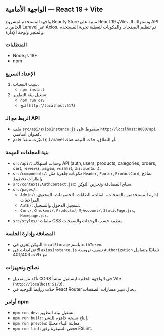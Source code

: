 ## الواجهة الأمامية — React 19 + Vite

واجهة المستخدم لمشروع Beauty Store مبنية على React 19 وVite، وتستهلك الـ API الخاص بـ Laravel عبر Axios. تم تنظيم الصفحات والمكونات لتغطية تجربة المستخدم والمتجر ولوحة الإدارة.

### المتطلبات
- Node.js 18+
- npm

### الإعداد السريع
1) تثبيت التبعيات:
   - `npm install`
2) تشغيل بيئة التطوير:
   - `npm run dev`
   - افتح `http://localhost:5173`

### الربط مع الـ API
- ملف `src/api/axiosInstance.js` مضبوط على `http://localhost:8000/api` كعنوان أساسي.
- إذا غيّرت منفذ خادم Laravel أو النطاق، حدّث القيمة هناك.

### بنية المجلدات المهمة
- `src/api/`: وحدات استهلاك API (auth, users, products, categories, orders, cart, reviews, pages, wishlist, discounts...).
- `src/components/`: مكونات جاهزة مثل `Header`, `Footer`, `ProductCard`, نماذج وإطارات تخطيط.
- `src/contexts/AuthContext.jsx`: سياق المصادقة وتخزين التوكن.
- `src/pages/`:
  - `Admin/`: إدارة المستخدمين، المنتجات، الفئات، الطلبات، الخصومات، المحتوى، المراجعات.
  - `Auth/`: تسجيل الدخول والتسجيل.
  - `Cart/`, `Checkout/`, `Products/`, `MyAccount/`, `StaticPage.jsx`, `Homepage.jsx`.
- `src/styles/`: ملفات CSS منظمة حسب الوحدات والصفحات.

### المصادقة وإدارة الجلسة
- التوكن يُخزن في `localStorage` باسم `authToken`.
- الاعتراضات في `axiosInstance.js` تضيف ترويسة `Authorization` تلقائيًا وتتعامل مع حالات 401/403.

### نصائح وتجهيزات
- تأكد من تفعيل CORS في الواجهة الخلفية ليستقبل منشأ Vite (`http://localhost:5173`).
- حدّث روابط التوجيه في React Router بحال تغيير مسارات الصفحات.

### أوامر npm
- `npm run dev`: تشغيل بيئة التطوير.
- `npm run build`: إنتاج نسخة جاهزة للنشر.
- `npm run preview`: معاينة البناء محليًا.
- `npm run lint`: فحص الشيفرة وفق ESLint.


